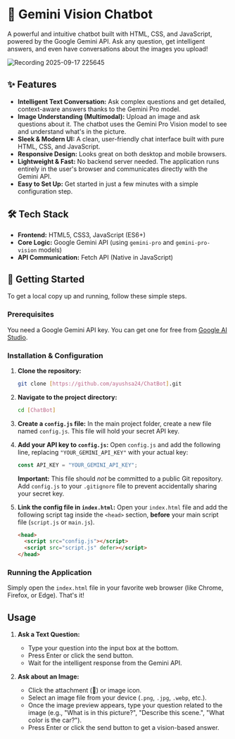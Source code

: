 # 🤖 Gemini Vision Chatbot

A powerful and intuitive chatbot built with HTML, CSS, and JavaScript, powered by the Google Gemini API. Ask any question, get intelligent answers, and even have conversations about the images you upload!

![Recording 2025-09-17 225645](https://github.com/user-attachments/assets/4af8e805-7812-4549-99b0-ce417a86a9fd)

## ✨ Features

-   **Intelligent Text Conversation:** Ask complex questions and get detailed, context-aware answers thanks to the Gemini Pro model.
-   **Image Understanding (Multimodal):** Upload an image and ask questions about it. The chatbot uses the Gemini Pro Vision model to see and understand what's in the picture.
-   **Sleek & Modern UI:** A clean, user-friendly chat interface built with pure HTML, CSS, and JavaScript.
-   **Responsive Design:** Looks great on both desktop and mobile browsers.
-   **Lightweight & Fast:** No backend server needed. The application runs entirely in the user's browser and communicates directly with the Gemini API.
-   **Easy to Set Up:** Get started in just a few minutes with a simple configuration step.

## 🛠️ Tech Stack

-   **Frontend:** HTML5, CSS3, JavaScript (ES6+)
-   **Core Logic:** Google Gemini API (using `gemini-pro` and `gemini-pro-vision` models)
-   **API Communication:** Fetch API (Native in JavaScript)

## 🚀 Getting Started

To get a local copy up and running, follow these simple steps.

### Prerequisites

You need a Google Gemini API key. You can get one for free from [Google AI Studio](https://aistudio.google.com/app/apikey).

### Installation & Configuration

1.  **Clone the repository:**
    ```sh
    git clone [https://github.com/ayushsa24/ChatBot].git
    ```

2.  **Navigate to the project directory:**
    ```sh
    cd [ChatBot]
    ```

3.  **Create a `config.js` file:**
    In the main project folder, create a new file named `config.js`. This file will hold your secret API key.

4.  **Add your API key to `config.js`:**
    Open `config.js` and add the following line, replacing `"YOUR_GEMINI_API_KEY"` with your actual key:
    ```javascript
    const API_KEY = "YOUR_GEMINI_API_KEY";
    ```
    **Important:** This file should *not* be committed to a public Git repository. Add `config.js` to your `.gitignore` file to prevent accidentally sharing your secret key.

5.  **Link the config file in `index.html`:**
    Open your `index.html` file and add the following script tag inside the `<head>` section, **before** your main script file (`script.js` or `main.js`).
    ```html
    <head>
      <script src="config.js"></script>
      <script src="script.js" defer></script>
    </head>
    ```

### Running the Application

Simply open the `index.html` file in your favorite web browser (like Chrome, Firefox, or Edge). That's it!

## Usage

1.  **Ask a Text Question:**
    -   Type your question into the input box at the bottom.
    -   Press Enter or click the send button.
    -   Wait for the intelligent response from the Gemini API.

2.  **Ask about an Image:**
    -   Click the attachment (📎) or image icon.
    -   Select an image file from your device (`.png`, `.jpg`, `.webp`, etc.).
    -   Once the image preview appears, type your question related to the image (e.g., "What is in this picture?", "Describe this scene.", "What color is the car?").
    -   Press Enter or click the send button to get a vision-based answer.
